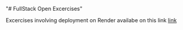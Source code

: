 "# FullStack Open Excercises" 


Excercises involving deployment on Render availabe on this link
[link](https://phonebook-helsinki.onrender.com/)
